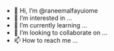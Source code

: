 - 👋 Hi, I’m @raneemalfayuiome
- 👀 I’m interested in ...
- 🌱 I’m currently learning ...
- 💞️ I’m looking to collaborate on ...
- 📫 How to reach me ...

<!---
raneemalfayuiome/raneemalfayuiome is a ✨ special ✨ repository because its `README.md` (this file) appears on your GitHub profile.
You can click the Preview link to take a look at your changes.
--->
